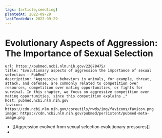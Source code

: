 ```yaml
---
tags: [article,seedling]
plantedAt: 2022-09-29
lastTendedAt: 2022-09-29
---
```


# Evolutionary Aspects of Aggression: The Importance of Sexual Selection

```cardlink
url: https://pubmed.ncbi.nlm.nih.gov/22078475/
title: "Evolutionary aspects of aggression the importance of sexual selection - PubMed"
description: "Aggressive behaviors in animals, for example, threat, attack, and defense, are commonly related to competition over resources, competition over mating opportunities, or fights for survival. In this chapter, we focus on aggressive competition over mating opportunities, since this competition explains …"
host: pubmed.ncbi.nlm.nih.gov
favicon: https://cdn.ncbi.nlm.nih.gov/coreutils/nwds/img/favicons/favicon.png
image: https://cdn.ncbi.nlm.nih.gov/pubmed/persistent/pubmed-meta-image.png
```

- [[Aggression evolved from sexual selection evolutionary pressures]]
- 